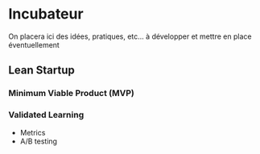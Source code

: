 # Incubateur

On placera ici des idées, pratiques, etc... à développer et mettre en place éventuellement

## Lean Startup

### Minimum Viable Product (MVP)

### Validated Learning

* Metrics
* A/B testing